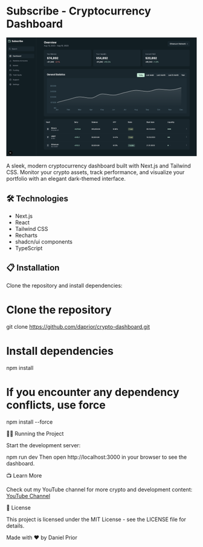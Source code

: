 # Subscribe - Cryptocurrency Dashboard

![Subscribe Dashboard](/public/dashboard.png)

A sleek, modern cryptocurrency dashboard built with Next.js and Tailwind CSS. Monitor your crypto assets, track performance, and visualize your portfolio with an elegant dark-themed interface.

## 🛠️ Technologies

- Next.js
- React
- Tailwind CSS
- Recharts
- shadcn/ui components
- TypeScript

## 📋 Installation

Clone the repository and install dependencies:

# Clone the repository
git clone https://github.com/daprior/crypto-dashboard.git

# Install dependencies
npm install

# If you encounter any dependency conflicts, use force
npm install --force

🏃‍♂️ Running the Project

Start the development server:

npm run dev
Then open http://localhost:3000 in your browser to see the dashboard.

📺 Learn More

Check out my YouTube channel for more crypto and development content: [YouTube Channel](https://www.youtube.com/@DanielPrior0)

📄 License

This project is licensed under the MIT License - see the LICENSE file for details.

Made with ❤️ by Daniel Prior

